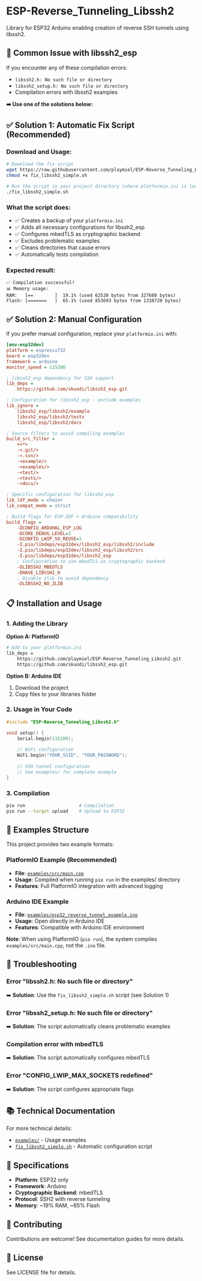 # ESP-Reverse_Tunneling_Libssh2

Library for ESP32 Arduino enabling creation of reverse SSH tunnels using libssh2.

## 🚨 Common Issue with libssh2_esp

If you encounter any of these compilation errors:
- `libssh2.h: No such file or directory`
- `libssh2_setup.h: No such file or directory`
- Compilation errors with libssh2 examples

**➡️ Use one of the solutions below:**

## ✅ Solution 1: Automatic Fix Script (Recommended)

### Download and Usage:

```bash
# Download the fix script
wget https://raw.githubusercontent.com/playmiel/ESP-Reverse_Tunneling_Libssh2/main/fix_libssh2_simple.sh
chmod +x fix_libssh2_simple.sh

# Run the script in your project directory (where platformio.ini is located)
./fix_libssh2_simple.sh
```

### What the script does:
- ✅ Creates a backup of your `platformio.ini`
- ✅ Adds all necessary configurations for libssh2_esp
- ✅ Configures mbedTLS as cryptographic backend
- ✅ Excludes problematic examples
- ✅ Cleans directories that cause errors
- ✅ Automatically tests compilation

### Expected result:
```
✅ Compilation successful!
📊 Memory usage:
RAM:   [==        ]  19.1% (used 62520 bytes from 327680 bytes)
Flash: [=======   ]  65.1% (used 853693 bytes from 1310720 bytes)
```

## ✅ Solution 2: Manual Configuration

If you prefer manual configuration, replace your `platformio.ini` with:

```ini
[env:esp32dev]
platform = espressif32
board = esp32dev
framework = arduino
monitor_speed = 115200

; libssh2_esp dependency for SSH support
lib_deps =
    https://github.com/skuodi/libssh2_esp.git

; Configuration for libssh2_esp - exclude examples
lib_ignore = 
    libssh2_esp/libssh2/example
    libssh2_esp/libssh2/tests
    libssh2_esp/libssh2/docs

; Source filters to avoid compiling examples
build_src_filter = 
    +<*>
    -<.git/>
    -<.svn/>
    -<example/>
    -<examples/>
    -<test/>
    -<tests/>
    -<docs/>

; Specific configuration for libssh2_esp
lib_ldf_mode = chain+
lib_compat_mode = strict

; Build flags for ESP-IDF + Arduino compatibility
build_flags =
    -DCONFIG_ARDUHAL_ESP_LOG
    -DCORE_DEBUG_LEVEL=3
    -DCONFIG_LWIP_SO_REUSE=1
    -I.pio/libdeps/esp32dev/libssh2_esp/libssh2/include
    -I.pio/libdeps/esp32dev/libssh2_esp/libssh2/src
    -I.pio/libdeps/esp32dev/libssh2_esp
    ; Configuration to use mbedTLS as cryptographic backend
    -DLIBSSH2_MBEDTLS
    -DHAVE_LIBSSH2_H
    ; Disable zlib to avoid dependency
    -DLIBSSH2_NO_ZLIB
```

## 📋 Installation and Usage

### 1. Adding the Library

**Option A: PlatformIO**
```bash
# Add to your platformio.ini
lib_deps = 
    https://github.com/playmiel/ESP-Reverse_Tunneling_Libssh2.git
    https://github.com/skuodi/libssh2_esp.git
```

**Option B: Arduino IDE**
1. Download the project
2. Copy files to your libraries folder

### 2. Usage in Your Code

```cpp
#include "ESP-Reverse_Tunneling_Libssh2.h"

void setup() {
    Serial.begin(115200);
    
    // WiFi configuration
    WiFi.begin("YOUR_SSID", "YOUR_PASSWORD");
    
    // SSH tunnel configuration
    // See examples/ for complete example
}
```

### 3. Compilation

```bash
pio run                    # Compilation
pio run --target upload    # Upload to ESP32
```

## 📁 Examples Structure

This project provides two example formats:

### PlatformIO Example (Recommended)
- **File**: [`examples/src/main.cpp`](examples/src/main.cpp)
- **Usage**: Compiled when running `pio run` in the examples/ directory
- **Features**: Full PlatformIO integration with advanced logging

### Arduino IDE Example
- **File**: [`examples/esp32_reverse_tunnel_example.ino`](examples/esp32_reverse_tunnel_example.ino)
- **Usage**: Open directly in Arduino IDE
- **Features**: Compatible with Arduino IDE environment

**Note**: When using PlatformIO (`pio run`), the system compiles `examples/src/main.cpp`, not the `.ino` file.

## 🔧 Troubleshooting

### Error "libssh2.h: No such file or directory"
➡️ **Solution**: Use the `fix_libssh2_simple.sh` script (see Solution 1)

### Error "libssh2_setup.h: No such file or directory"
➡️ **Solution**: The script automatically cleans problematic examples

### Compilation error with mbedTLS
➡️ **Solution**: The script automatically configures mbedTLS

### Error "CONFIG_LWIP_MAX_SOCKETS redefined"
➡️ **Solution**: The script configures appropriate flags

## 📚 Technical Documentation

For more technical details:
- [`examples/`](examples/) - Usage examples
- [`fix_libssh2_simple.sh`](fix_libssh2_simple.sh) - Automatic configuration script

## 🎯 Specifications

- **Platform**: ESP32 only
- **Framework**: Arduino
- **Cryptographic Backend**: mbedTLS
- **Protocol**: SSH2 with reverse tunneling
- **Memory**: ~19% RAM, ~65% Flash

## 🤝 Contributing

Contributions are welcome! See documentation guides for more details.

## 📄 License

See LICENSE file for details.
